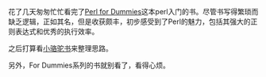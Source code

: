 花了几天匆匆忙忙看完了[Perl for Dummies](http://www.dummies.com/how-to/computers-software/programming/perl.html)这本perl入门的书。尽管书写得繁琐而缺乏逻辑，正如其名，但是收获颇丰，初步感受到了Perl的魅力，包括其强大的正则表达式和优秀的执行效率。  
  
之后打算看[小骆驼书](http://shop.oreilly.com/product/0636920018452.do)来整理思路。  
  
另外，For Dummies系列的书就别看了，看得心烦。